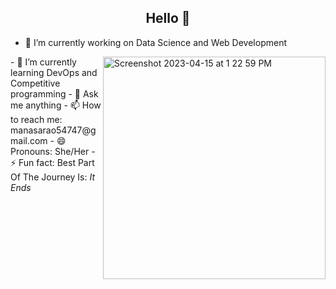  <!DOCTYPE html>
<html>
 <style>
  img{
  float:right
  }
 </style>
<body>
<h2 align="center">Hello <coders/> 👋</h2>

<!--
**manasarao30/manasarao30** is a ✨ _special_ ✨ repository because its `README.md` (this file) appears on your GitHub profile.

Here are some ideas to get you started:

- 🔭 I’m currently working on ...
- 🌱 I’m currently learning ...
- 👯 I’m looking to collaborate on ...
- 🤔 I’m looking for help with ...
- 💬 Ask me about ...
- 📫 How to reach me: ...
- 😄 Pronouns: ...
- ⚡ Fun fact: ...
-->

- 🔭 I’m currently working on Data Science and Web Development  <p>
  <img width="356" alt="Screenshot 2023-04-15 at 1 22 59 PM" src="https://user-images.githubusercontent.com/54011799/232231936-51eb9986-2feb-4c88-9b4d-f91dcef95036.png">
</p> 
- 🌱 I’m currently learning DevOps and Competitive programming
- 💬 Ask me anything 
- 📫 How to reach me: manasarao54747@gmail.com
- 😄 Pronouns: She/Her
- ⚡ Fun fact: Best Part Of The Journey Is: <i>It Ends</i>


</body>

</html>
 

